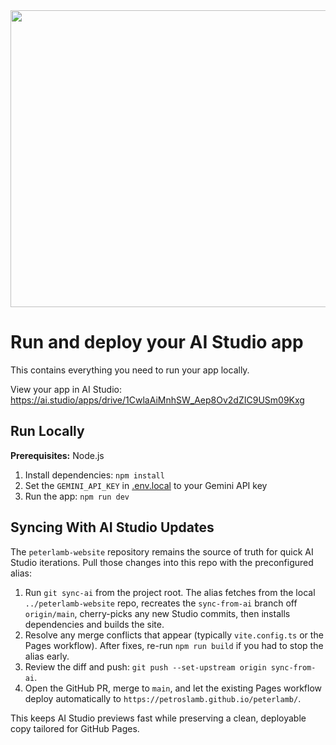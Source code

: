 <div align="center">
<img width="1200" height="475" alt="GHBanner" src="https://github.com/user-attachments/assets/0aa67016-6eaf-458a-adb2-6e31a0763ed6" />
</div>

# Run and deploy your AI Studio app

This contains everything you need to run your app locally.

View your app in AI Studio: https://ai.studio/apps/drive/1CwlaAiMnhSW_Aep8Ov2dZIC9USm09Kxg

## Run Locally

**Prerequisites:**  Node.js

1. Install dependencies:
   `npm install`
2. Set the `GEMINI_API_KEY` in [.env.local](.env.local) to your Gemini API key
3. Run the app:
   `npm run dev`

## Syncing With AI Studio Updates

The `peterlamb-website` repository remains the source of truth for quick AI Studio iterations. Pull those changes into this repo with the preconfigured alias:

1. Run `git sync-ai` from the project root. The alias fetches from the local `../peterlamb-website` repo, recreates the `sync-from-ai` branch off `origin/main`, cherry-picks any new Studio commits, then installs dependencies and builds the site.
2. Resolve any merge conflicts that appear (typically `vite.config.ts` or the Pages workflow). After fixes, re-run `npm run build` if you had to stop the alias early.
3. Review the diff and push: `git push --set-upstream origin sync-from-ai`.
4. Open the GitHub PR, merge to `main`, and let the existing Pages workflow deploy automatically to `https://petroslamb.github.io/peterlamb/`.

This keeps AI Studio previews fast while preserving a clean, deployable copy tailored for GitHub Pages.
